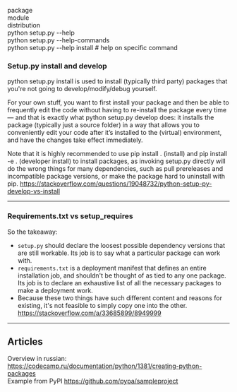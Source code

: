 package  
module  
distribution  
python setup.py --help  
python setup.py --help-commands    
python setup.py --help install # help on specific command
### Setup.py install and develop  
python setup.py install is used to install (typically third party) packages that you're not going to develop/modify/debug yourself.

For your own stuff, you want to first install your package and then be able to frequently edit the code without having to re-install the package every time — and that is exactly what python setup.py develop does: it installs the package (typically just a source folder) in a way that allows you to conveniently edit your code after it’s installed to the (virtual) environment, and have the changes take effect immediately.

Note that it is highly recommended to use pip install . (install) and pip install -e . (developer install) to install packages, as invoking setup.py directly will do the wrong things for many dependencies, such as pull prereleases and incompatible package versions, or make the package hard to uninstall with pip.
https://stackoverflow.com/questions/19048732/python-setup-py-develop-vs-install  
___
### Requirements.txt vs setup_requires
So the takeaway: 
- `setup.py` should declare the loosest possible dependency versions that are still workable.  Its job is to say what a particular package can work with.
- `requirements.txt` is a deployment manifest that defines an entire installation job, and shouldn't be thought of as tied to any one package.  Its job is to declare an exhaustive list of all the necessary packages to make a deployment work.
- Because these two things have such different content and reasons for existing, it's not feasible to simply copy one into the other.  
https://stackoverflow.com/a/33685899/8949999
___

## Articles
Overview in russian: https://codecamp.ru/documentation/python/1381/creating-python-packages  
Example from PyPI https://github.com/pypa/sampleproject
